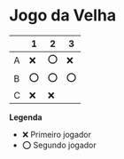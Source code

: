 # Jogo da Velha

|   | 1 | 2 | 3 |
|---|---|---|---|
| A | ❌  | ⭕  |  ❌ |
| B |  ⭕ | ⭕  | ⭕  |
| C |❌|  ❌ |   |

**Legenda**

- ❌ Primeiro jogador 
- ⭕ Segundo jogador
